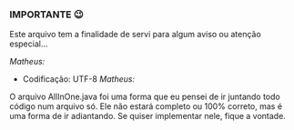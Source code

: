 ﻿### IMPORTANTE 😉

Este arquivo tem a finalidade de servi para algum aviso ou atenção especial...

*Matheus:*

- Codificação: UTF-8
*Matheus:*

O arquivo AllInOne.java foi uma forma que eu pensei de ir juntando todo código num arquivo só. Ele não estará completo ou 100% correto, mas é uma forma de ir adiantando. Se quiser implementar nele, fique a vontade.